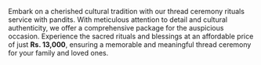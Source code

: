Embark on a cherished cultural tradition with our thread ceremony rituals service with pandits. With meticulous attention to detail and cultural authenticity, we offer a comprehensive package for the auspicious occasion. Experience the sacred rituals and blessings at an affordable price of just __Rs. 13,000__, ensuring a memorable and meaningful thread ceremony for your family and loved ones.